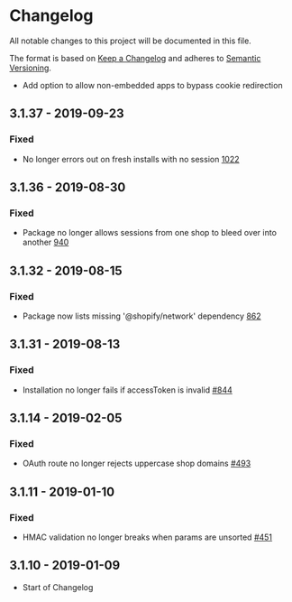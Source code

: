 # Changelog

All notable changes to this project will be documented in this file.

The format is based on [Keep a Changelog](http://keepachangelog.com/en/1.0.0/)
and adheres to [Semantic Versioning](http://semver.org/spec/v2.0.0.html).

- Add option to allow non-embedded apps to bypass cookie redirection

## 3.1.37 - 2019-09-23

### Fixed

- No longer errors out on fresh installs with no session [1022](https://github.com/Shopify/quilt/pull/1022)

## 3.1.36 - 2019-08-30

### Fixed

- Package no longer allows sessions from one shop to bleed over into another [940](https://github.com/Shopify/quilt/pull/940)

## 3.1.32 - 2019-08-15

### Fixed

- Package now lists missing '@shopify/network' dependency [862](https://github.com/Shopify/quilt/pull/862)

## 3.1.31 - 2019-08-13

### Fixed

- Installation no longer fails if accessToken is invalid [#844](https://github.com/Shopify/quilt/pull/844)

## 3.1.14 - 2019-02-05

### Fixed

- OAuth route no longer rejects uppercase shop domains [#493](https://github.com/Shopify/quilt/pull/493)

## 3.1.11 - 2019-01-10

### Fixed

- HMAC validation no longer breaks when params are unsorted [#451](https://github.com/Shopify/quilt/pull/451)

## 3.1.10 - 2019-01-09

- Start of Changelog
